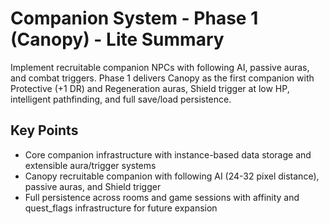 # Companion System - Phase 1 (Canopy) - Lite Summary

Implement recruitable companion NPCs with following AI, passive auras, and combat triggers. Phase 1 delivers Canopy as the first companion with Protective (+1 DR) and Regeneration auras, Shield trigger at low HP, intelligent pathfinding, and full save/load persistence.

## Key Points
- Core companion infrastructure with instance-based data storage and extensible aura/trigger systems
- Canopy recruitable companion with following AI (24-32 pixel distance), passive auras, and Shield trigger
- Full persistence across rooms and game sessions with affinity and quest_flags infrastructure for future expansion
